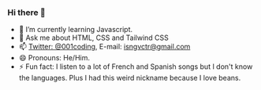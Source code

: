 ### Hi there 👋
 - 🌱 I’m currently learning Javascript.
 - 💬 Ask me about HTML, CSS and Tailwind CSS
 - 📫 [Twitter: @001coding](https://twitter.com/001coding?s=20), E-mail:   isngvctr@gmail.com
 - 😄 Pronouns: He/Him.
 - ⚡ Fun fact: I listen to a lot of French and Spanish songs but I don't know the languages. Plus I had this weird nickname because I love beans.
<!--
**Dighii/Dighii** is a ✨ _special_ ✨ repository because its `README.md` (this file) appears on your GitHub profile.

Here are some ideas to get you started:

- 🔭 I’m currently working on ...
- 🌱 I’m currently learning Javascript.
- 👯 I’m looking to collaborate on ...
- 🤔 I’m looking for help with ...
- 💬 Ask me about HTML, CSS and Tailwind CSS
- 📫 How to reach me: isngvctr@gmail.com
- 😄 Pronouns: He/Him. 
- ⚡ Fun fact: I listen to a lot of French and Spanish songs but I don't know the languages.
-->
